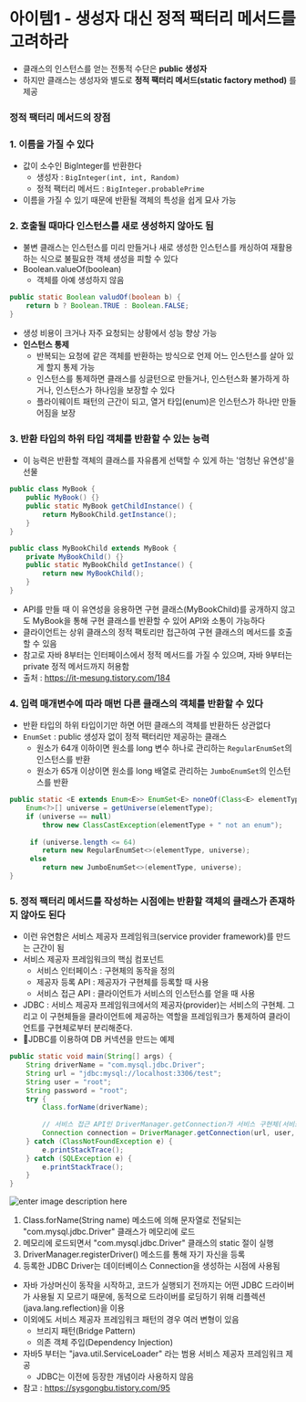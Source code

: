 # 아이템1 - 생성자 대신 정적 팩터리 메서드를 고려하라

* 클래스의 인스턴스를 얻는 전통적 수단은 **public 생성자**
* 하지만 클래스는 생성자와 별도로 **정적 팩터리 메서드(static factory method)** 를 제공

### 정적 팩터리 메서드의 장점

### **1. 이름을 가질 수 있다**

* 값이 소수인 BigInteger를 반환한다
  * 생성자 : `BigInteger(int, int, Random)`
  * 정적 팩터리 메서드 : `BigInteger.probablePrime`
* 이름을 가질 수 있기 때문에 반환될 객체의 특성을 쉽게 묘사 가능

### **2. 호출될 때마다 인스턴스를 새로 생성하지 않아도 됨**

* 불변 클래스는 인스턴스를 미리 만들거나 새로 생성한 인스턴스를 캐싱하여 재활용하는 식으로 불필요한 객체 생성을 피할 수 있다
* Boolean.valueOf(boolean)
  * 객체를 아예 생성하지 않음

```java
public static Boolean valudOf(boolean b) {
	return b ? Boolean.TRUE : Boolean.FALSE;
}
```

* 생성 비용이 크거나 자주 요청되는 상황에서 성능 향상 가능
* **인스턴스 통제**
  * 반복되는 요청에 같은 객체를 반환하는 방식으로 언제 어느 인스턴스를 살아 있게 할지 통제 가능
  * 인스턴스를 통제하면 클래스를 싱글턴으로 만들거나, 인스턴스화 불가하게 하거나, 인스턴스가 하나임을 보장할 수 있다
  * 플라이웨이트 패턴의 근간이 되고, 열거 타입(enum)은 인스턴스가 하나만 만들어짐을 보장

### **3. 반환 타입의 하위 타입 객체를 반환할 수 있는 능력**

* 이 능력은 반환할 객체의 클래스를 자유롭게 선택할 수 있게 하는 '엄청난 유연성'을 선물

```java
public class MyBook { 
	public MyBook() {} 
	public static MyBook getChildInstance() { 
		return MyBookChild.getInstance(); 
	} 
} 

public class MyBookChild extends MyBook { 
	private MyBookChild() {} 
	public static MyBookChild getInstance() { 
		return new MyBookChild(); 
	} 
}
```

* API를 만들 때 이 유연성을 응용하면 구현 클래스(MyBookChild)를 공개하지 않고도 MyBook을 통해 구현 클래스를 반환할 수 있어 API와 소통이 가능하다
* 클라이언트는 상위 클래스의 정적 팩토리만 접근하여 구현 클래스의 메서드를 호출할 수 있음
* 참고로 자바 8부터는 인터페이스에서 정적 메서드를 가질 수 있으며, 자바 9부터는 private 정적 메서드까지 허용함
* 출처 : https://it-mesung.tistory.com/184

### **4. 입력 매개변수에 따라 매번 다른 클래스의 객체를 반환할 수 있다**

* 반환 타입의 하위 타입이기만 하면 어떤 클래스의 객체를 반환하든 상관없다
* `EnumSet` : public 생성자 없이 정적 팩터리만 제공하는 클래스
  * 원소가 64개 이하이면 원소를 long 변수 하나로 관리하는 `RegularEnumSet`의 인스턴스를 반환
  * 원소가 65개 이상이면 원소를 long 배열로 관리하는 `JumboEnumSet`의 인스턴스를 반환

```java
public static <E extends Enum<E>> EnumSet<E> noneOf(Class<E> elementType) {  
    Enum<?>[] universe = getUniverse(elementType);  
	if (universe == null)  
		throw new ClassCastException(elementType + " not an enum");  
  
	 if (universe.length <= 64)  
		return new RegularEnumSet<>(elementType, universe);  
	 else 
		return new JumboEnumSet<>(elementType, universe);  
}
```

### **5. 정적 팩터리 메서드를 작성하는 시점에는 반환할 객체의 클래스가 존재하지 않아도 된다**

* 이런 유연함은 서비스 제공자 프레임워크(service provider framework)를 만드는 근간이 됨
* 서비스 제공자 프레임워크의 핵심 컴포넌트
  * 서비스 인터페이스 : 구현체의 동작을 정의
  * 제공자 등록 API : 제공자가 구현체를 등록할 때 사용
  * 서비스 접근 API : 클라이언트가 서비스의 인스턴스를 얻을 때 사용
* JDBC : 서비스 제공자 프레임워크에서의 제공자(provider)는 서비스의 구현체. 그리고 이 구현체들을 클라이언트에 제공하는 역할을 프레임워크가 통제하여 클라이언트를 구현체로부터 분리해준다.
* JDBC를 이용하여 DB 커넥션을 만드는 예제

```java
public static void main(String[] args) {
	String driverName = "com.mysql.jdbc.Driver";
	String url = "jdbc:mysql://localhost:3306/test";
	String user = "root";
	String password = "root";
	try {
		Class.forName(driverName);
		
		// 서비스 접근 API인 DriverManager.getConnection가 서비스 구현체(서비스 인터페이스)인 Connection 반환
		Connection connection = DriverManager.getConnection(url, user, password);
	} catch (ClassNotFoundException e) {
		e.printStackTrace();
	} catch (SQLException e) {
		e.printStackTrace();
	}
}
```

![enter image description here](https://user-images.githubusercontent.com/43296963/182417935-6e4d0c45-18ba-4f39-8a62-dd1a8fcf4329.png)

1. Class.forName(String name) 메소드에 의해 문자열로 전달되는 "com.mysql.jdbc.Driver" 클래스가 메모리에 로드
2. 메모리에 로드되면서 "com.mysql.jdbc.Driver" 클래스의 static 절이 실행
3. DriverManager.registerDriver() 메소드를 통해 자기 자신을 등록
4. 등록한 JDBC Driver는 데이터베이스 Connection을 생성하는 시점에 사용됨

* 자바 가상머신이 동작을 시작하고, 코드가 실행되기 전까지는 어떤 JDBC 드라이버가 사용될 지 모르기 때문에, 동적으로 드라이버를 로딩하기 위해 리플렉션(java.lang.reflection)을 이용
* 이외에도 서비스 제공자 프레임워크 패턴의 경우 여러 변형이 있음
  * 브리지 패턴(Bridge Pattern)
  * 의존 객체 주입(Dependency Injection)
* 자바5 부터는 "java.util.ServiceLoader" 라는 범용 서비스 제공자 프레임워크 제공
  * JDBC는 이전에 등장한 개념이라 사용하지 않음
* 참고 : https://sysgongbu.tistory.com/95
